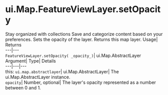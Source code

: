  
#  ui.Map.FeatureViewLayer.setOpacity
Stay organized with collections  Save and categorize content based on your preferences. 
Sets the opacity of the layer. 
Returns this map layer.
Usage| Returns  
---|---  
`FeatureViewLayer.setOpacity( _opacity_)`| ui.Map.AbstractLayer  
Argument| Type| Details  
---|---|---  
this: `ui.map.abstractlayer`| ui.Map.AbstractLayer| The ui.Map.AbstractLayer instance.  
`opacity`| Number, optional| The layer's opacity represented as a number between 0 and 1.  
